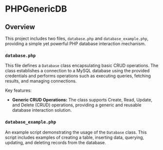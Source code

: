 # PHPGenericDB

## Overview

This project includes two files, `database.php` and `database_example.php`, providing a simple yet powerful PHP database interaction mechanism.

### `database.php`

This file defines a `Database` class encapsulating basic CRUD operations. The class establishes a connection to a MySQL database using the provided credentials and performs operations such as executing queries, fetching results, and managing connections.

Key features:
- **Generic CRUD Operations:** The class supports Create, Read, Update, and Delete (CRUD) operations, providing a generic and reusable database interaction solution.

### `database_example.php`

An example script demonstrating the usage of the `Database` class. This script includes examples of creating a table, inserting data, querying, updating, and deleting records from the database.
